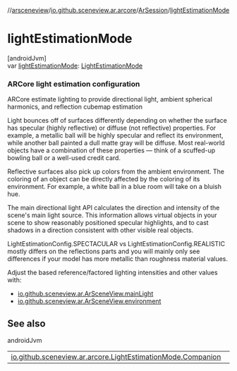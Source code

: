 //[arsceneview](../../../index.md)/[io.github.sceneview.ar.arcore](../index.md)/[ArSession](index.md)/[lightEstimationMode](light-estimation-mode.md)

# lightEstimationMode

[androidJvm]\
var [lightEstimationMode](light-estimation-mode.md): [LightEstimationMode](../-light-estimation-mode/index.md)

###  ARCore light estimation configuration

ARCore estimate lighting to provide directional light, ambient spherical harmonics, and reflection cubemap estimation

Light bounces off of surfaces differently depending on whether the surface has specular (highly reflective) or diffuse (not reflective) properties. For example, a metallic ball will be highly specular and reflect its environment, while another ball painted a dull matte gray will be diffuse. Most real-world objects have a combination of these properties — think of a scuffed-up bowling ball or a well-used credit card.

Reflective surfaces also pick up colors from the ambient environment. The coloring of an object can be directly affected by the coloring of its environment. For example, a white ball in a blue room will take on a bluish hue.

The main directional light API calculates the direction and intensity of the scene's main light source. This information allows virtual objects in your scene to show reasonably positioned specular highlights, and to cast shadows in a direction consistent with other visible real objects.

LightEstimationConfig.SPECTACULAR vs LightEstimationConfig.REALISTIC mostly differs on the reflections parts and you will mainly only see differences if your model has more metallic than roughness material values.

Adjust the based reference/factored lighting intensities and other values with:

- 
   [io.github.sceneview.ar.ArSceneView.mainLight](../../../../arsceneview/io.github.sceneview.ar/-ar-scene-view/main-light.md)
- 
   [io.github.sceneview.ar.ArSceneView.environment](../../../../sceneview/sceneview/io.github.sceneview.environment/-environment/indirect-light.md)

## See also

androidJvm

| | |
|---|---|
| [io.github.sceneview.ar.arcore.LightEstimationMode.Companion](../-light-estimation-mode/-companion/-d-i-s-a-b-l-e-d.md) |  |
